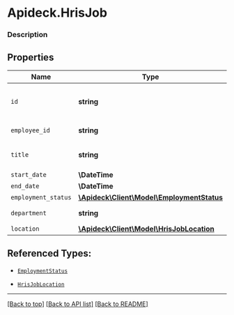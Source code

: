 # Apideck.HrisJob

### Description

## Properties
Name | Type | Description | Notes
------------ | ------------- | ------------- | -------------
`id` | **string** | A unique identifier for an object. | [optional] 
`employee_id` | **string** | Id of the employee | [optional] 
`title` | **string** | The job title of the person. | [optional] 
`start_date` | **\DateTime** |  | [optional] 
`end_date` | **\DateTime** |  | [optional] 
`employment_status` | [**\Apideck\Client\Model\EmploymentStatus**](EmploymentStatus.md) |  | [optional] 
`department` | **string** | Department name | [optional] 
`location` | [**\Apideck\Client\Model\HrisJobLocation**](HrisJobLocation.md) |  | [optional] 





## Referenced Types:





* [`EmploymentStatus`](EmploymentStatus.md)

* [`HrisJobLocation`](HrisJobLocation.md)

---

[[Back to top]](#) [[Back to API list]](../../../../README.md#documentation-for-api-endpoints) [[Back to README]](../../../../README.md)


